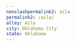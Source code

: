 ```yaml
---
﻿nonslashpermalink2: aila
permalink2: /aila/
alley: Aila
city: Oklahoma City
state: Oklahoma
---
```

